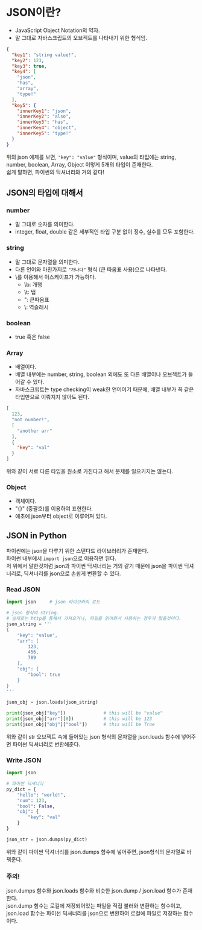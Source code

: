 # JSON이란?
* JavaScript Object Notation의 약자.
* 말 그대로 자바스크립트의 오브젝트를 나타내기 위한 형식임.
```json
{
  "key1": "string value!",
  "key2": 123,
  "key3": true,
  "key4": [
    "json",
    "has",
    "array",
    "type!"
  ],
  "key5": {
    "innerKey1": "json",
    "innerKey2": "also",
    "innerKey3": "has",
    "innerKey4": "object",
    "innerKey5": "type!"
  }
}
```
위의 json 예제를 보면, `"key": "value"` 형식이며, value의 타입에는 string, number, boolean, Array, Object 이렇게 5개의 타입이 존재한다.    
쉽게 말하면, 파이썬의 딕셔너리와 거의 같다!

## JSON의 타입에 대해서

### number
* 말 그대로 숫자를 의미한다.
* integer, float, double 같은 세부적인 타입 구분 없이 정수, 실수를 모두 포함한다.

### string
* 말 그대로 문자열을 의미한다.
* 다른 언어와 마찬가지로 `"가나다"` 형식 (큰 따옴표 사용)으로 나타낸다.
* \를 이용해서 이스케이프가 가능하다.
  * \b: 개행
  * \t: 탭
  * \": 큰따옴표
  * \\: 역슬래시

### boolean
* true 혹은 false

### Array
* 배열이다.
* 배열 내부에는 number, string, boolean 외에도 또 다른 배열이나 오브젝트가 들어갈 수 있다.
* 자바스크립트는 type checking이 weak한 언어이기 때문에, 배열 내부가 꼭 같은 타입만으로 이뤄지지 않아도 된다.
```json
[
  123,
  "not number!",
  [
    "another arr"
  ],
  {
    "key": "val"
  }
]
```
위와 같이 서로 다른 타입을 원소로 가진다고 해서 문제를 일으키지는 않는다.

### Object
* 객체이다.
* "{}" (중괄호)를 이용하여 표현한다.
* 애초에 json부터 object로 이루어져 있다.

## JSON in Python
파이썬에는 json을 다루기 위한 스탠다드 라이브러리가 존재한다.    
파이썬 내부에서 `import json`으로 이용하면 된다.     
저 위에서 말한것처럼 json과 파이썬 딕셔너리는 거의 같기 때문에 json을 파이썬 딕셔너리로, 딕셔너리를 json으로 손쉽게 변환할 수 있다.


### Read JSON
```python
import json     # json 라이브러리 로드

# json 형식의 string.
# 실제로는 http를 통해서 가져오거나, 파일을 읽어와서 사용하는 경우가 많을것이다.
json_string = '''
{
    "key": "value",
    "arr": [
        123,
        456,
        789
    ],
    "obj": {
        "bool": true
    }
}
'''

json_obj = json.loads(json_string)

print(json_obj["key"])              # this will be "value"
print(json_obj["arr"][0])           # this will be 123
print(json_obj["obj"]["bool"])      # this will be True

```
위와 같이 str 오브젝트 속에 들어있는 json 형식의 문자열을 json.loads 함수에 넣어주면 파이썬 딕셔너리로 변환해준다.

### Write JSON
```python
import json

# 파이썬 딕셔너리
py_dict = {
    "hello": "world!",
    "num": 123,
    "bool": False,
    "obj": {
        "key": "val"
    }
}

json_str = json.dumps(py_dict)
```

위와 같이 파이썬 딕셔너리를 json.dumps 함수에 넣어주면, json형식의 문자열로 바꿔준다.

### 주의!
json.dumps 함수와 json.loads 함수와 비슷한 json.dump / json.load 함수가 존재한다.    
json.dump 함수는 로컬에 저장되어있는 파일을 직접 불러와 변환하는 함수이고,    
json.load 함수는 파이선 딕셔너리를 json으로 변환하여 로컬에 파일로 저장하는 함수이다.